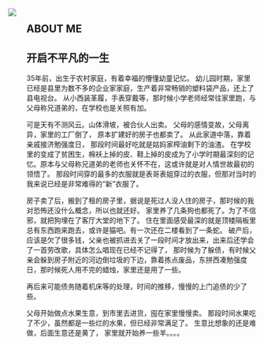 


<br/><br/><br/><br/><br/><br/>
<main class="about-page is-flex is-align-items-center content is-full-height"><div class="container is-max-widescreen px-2"><div class="columns is-marginless"><aside class="column is-4 is-flex is-flex-direction-column is-justify-content-center" ><img class="js-img-fadeIn" src="/images/about.png" style="transition: opacity 320ms ease 0s; opacity: 1;padding-right：20px"></aside><section class="column is-8 is-flex is-flex-direction-column is-justify-content-center"><h2 class="about-title">ABOUT ME</h2><article><h2 id="Diskobolos">
<a href="#Diskobolos" class="headerlink" title="Diskobólos"></a>开启不平凡的一生</h2><p>
35年前，出生于农村家庭，有着幸福的懵懂幼童记忆。
幼儿园时期，家里已经是县里为数不多的企业家家庭，生产着非常畅销的塑料袋产品，还上了县电视台。
从小西装革履，手表穿戴等，那时候小学老师经常往家里跑，与父母称兄道弟的，在学校也是关照有加。

可是天有不测风云。山体滑坡，被合伙人出卖。 父母的感情变故，父母离异，家里的工厂倒了， 原本扩建好的房子也都卖了。
从此家道中落，靠着亲戚接济勉强度日， 那段时间最好吃就是姑妈家榨油剩下的油渣。
在学校里的变成了贫困生，棉袄上掉的皮、鞋上掉的皮成为了小学时期最深刻的记忆。原本与父母称兄道弟的老师也关怀不在，这或许就是对人情世故最初的领悟了。
那段时间穿的最多的衣服就是表哥表姐穿过的衣服，但那对当时的我来说已经是非常难得的“新”衣服了。

房子卖了后，搬到了租的房子里，据说是死过人没人住的房子，那时候的我对恐怖还没什么概念，所以也就还好。
家里养了几条狗也都死了。为了不信邪，就把狗埋在了客厅大堂的地下了。 住在里面感受最深的就是顶楼隔板里总有东西跑来跑去，或许是猫吧。有一次还在二楼看到了一条蛇。
破产后，应该是欠了很多钱，父亲也被抓进去关了一段时间才放出来，出来后还学会了一首劳改歌，具体怎么唱现在已经不记得了，
那时候为了躲债，有时候父亲会躲到房子附近的河边倒垃圾的下边，靠着拣点废品，东拼西凑勉强度日，那时候死人用不完的蜡烛，家里还是用了一些。

再后来可能债务随着机床等的处理，时间的推移，慢慢的上门追债的少了些。

父母开始做点水果生意，到市里去进货，囤在家里慢慢卖。 那段时间水果吃了不少，虽然都是一些烂的水果，但已经非常满足了。
生意比想象的还是难做，后面生意还是黄了， 家里就开始养一些羊。。。。


</p>
</article></section></div></div></main>



